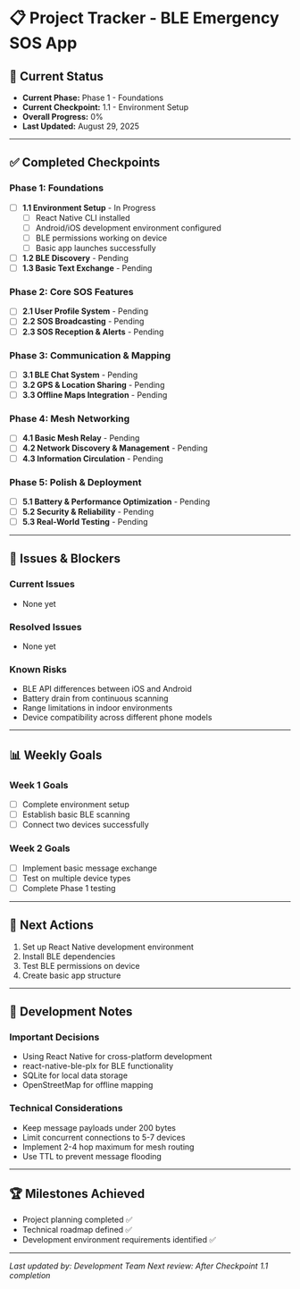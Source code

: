 # 📋 Project Tracker - BLE Emergency SOS App

## 🎯 Current Status
- **Current Phase:** Phase 1 - Foundations
- **Current Checkpoint:** 1.1 - Environment Setup
- **Overall Progress:** 0%
- **Last Updated:** August 29, 2025

---

## ✅ Completed Checkpoints

### Phase 1: Foundations
- [ ] **1.1 Environment Setup** - In Progress
  - [ ] React Native CLI installed
  - [ ] Android/iOS development environment configured
  - [ ] BLE permissions working on device
  - [ ] Basic app launches successfully

- [ ] **1.2 BLE Discovery** - Pending
- [ ] **1.3 Basic Text Exchange** - Pending

### Phase 2: Core SOS Features
- [ ] **2.1 User Profile System** - Pending
- [ ] **2.2 SOS Broadcasting** - Pending
- [ ] **2.3 SOS Reception & Alerts** - Pending

### Phase 3: Communication & Mapping
- [ ] **3.1 BLE Chat System** - Pending
- [ ] **3.2 GPS & Location Sharing** - Pending
- [ ] **3.3 Offline Maps Integration** - Pending

### Phase 4: Mesh Networking
- [ ] **4.1 Basic Mesh Relay** - Pending
- [ ] **4.2 Network Discovery & Management** - Pending
- [ ] **4.3 Information Circulation** - Pending

### Phase 5: Polish & Deployment
- [ ] **5.1 Battery & Performance Optimization** - Pending
- [ ] **5.2 Security & Reliability** - Pending
- [ ] **5.3 Real-World Testing** - Pending

---

## 🚨 Issues & Blockers

### Current Issues
- None yet

### Resolved Issues
- None yet

### Known Risks
- BLE API differences between iOS and Android
- Battery drain from continuous scanning
- Range limitations in indoor environments
- Device compatibility across different phone models

---

## 📊 Weekly Goals

### Week 1 Goals
- [ ] Complete environment setup
- [ ] Establish basic BLE scanning
- [ ] Connect two devices successfully

### Week 2 Goals
- [ ] Implement basic message exchange
- [ ] Test on multiple device types
- [ ] Complete Phase 1 testing

---

## 🔄 Next Actions
1. Set up React Native development environment
2. Install BLE dependencies
3. Test BLE permissions on device
4. Create basic app structure

---

## 📝 Development Notes

### Important Decisions
- Using React Native for cross-platform development
- react-native-ble-plx for BLE functionality
- SQLite for local data storage
- OpenStreetMap for offline mapping

### Technical Considerations
- Keep message payloads under 200 bytes
- Limit concurrent connections to 5-7 devices
- Implement 2-4 hop maximum for mesh routing
- Use TTL to prevent message flooding

---

## 🏆 Milestones Achieved
- Project planning completed ✅
- Technical roadmap defined ✅
- Development environment requirements identified ✅

---

*Last updated by: Development Team*
*Next review: After Checkpoint 1.1 completion*
